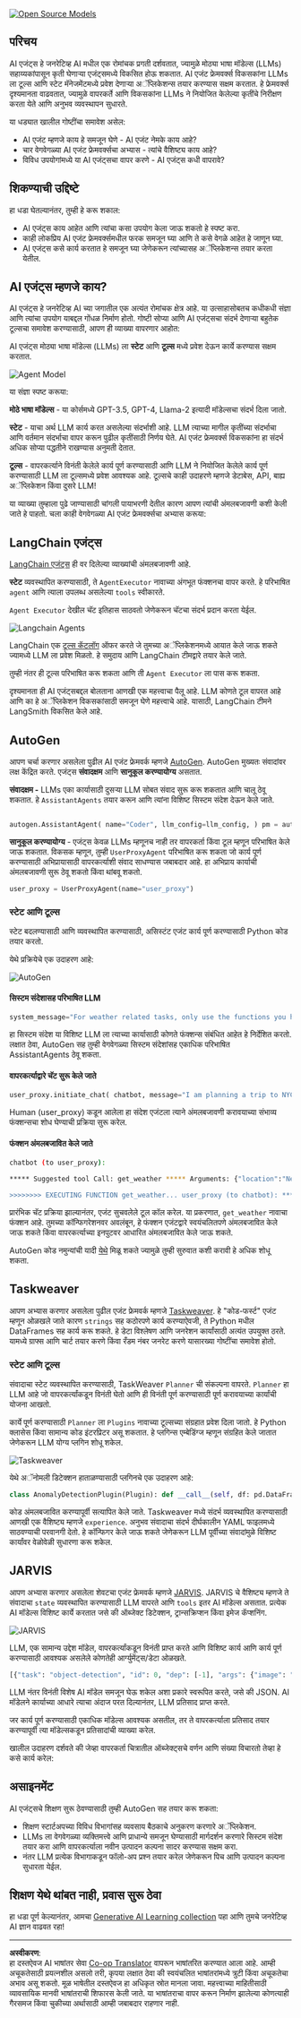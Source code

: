 <!--
CO_OP_TRANSLATOR_METADATA:
{
  "original_hash": "8e8d1f6a63da606af7176a87ff8e92b6",
  "translation_date": "2025-10-17T13:46:17+00:00",
  "source_file": "17-ai-agents/README.md",
  "language_code": "mr"
}
-->
[![Open Source Models](../../../translated_images/17-lesson-banner.a5b918fb0920e4e6d8d391a100f5cb1d5929f4c2752c937d40392905dec82592.mr.png)](https://youtu.be/yAXVW-lUINc?si=bOtW9nL6jc3XJgOM)

## परिचय

AI एजंट्स हे जनरेटिव्ह AI मधील एक रोमांचक प्रगती दर्शवतात, ज्यामुळे मोठ्या भाषा मॉडेल्स (LLMs) सहाय्यकांपासून कृती घेणाऱ्या एजंट्समध्ये विकसित होऊ शकतात. AI एजंट फ्रेमवर्क्स विकसकांना LLMs ला टूल्स आणि स्टेट मॅनेजमेंटमध्ये प्रवेश देणाऱ्या अॅप्लिकेशन्स तयार करण्यास सक्षम करतात. हे फ्रेमवर्क्स दृश्यमानता वाढवतात, ज्यामुळे वापरकर्ते आणि विकसकांना LLMs ने नियोजित केलेल्या कृतींचे निरीक्षण करता येते आणि अनुभव व्यवस्थापन सुधारते.

या धड्यात खालील गोष्टींचा समावेश असेल:

- AI एजंट म्हणजे काय हे समजून घेणे - AI एजंट नेमके काय आहे?
- चार वेगवेगळ्या AI एजंट फ्रेमवर्क्सचा अभ्यास - त्यांचे वैशिष्ट्य काय आहे?
- विविध उपयोगांमध्ये या AI एजंट्सचा वापर करणे - AI एजंट्स कधी वापरावे?

## शिकण्याची उद्दिष्टे

हा धडा घेतल्यानंतर, तुम्ही हे करू शकाल:

- AI एजंट्स काय आहेत आणि त्यांचा कसा उपयोग केला जाऊ शकतो हे स्पष्ट करा.
- काही लोकप्रिय AI एजंट फ्रेमवर्क्समधील फरक समजून घ्या आणि ते कसे वेगळे आहेत हे जाणून घ्या.
- AI एजंट्स कसे कार्य करतात हे समजून घ्या जेणेकरून त्यांच्यासह अॅप्लिकेशन्स तयार करता येतील.

## AI एजंट्स म्हणजे काय?

AI एजंट्स हे जनरेटिव्ह AI च्या जगातील एक अत्यंत रोमांचक क्षेत्र आहे. या उत्साहासोबतच कधीकधी संज्ञा आणि त्यांचा उपयोग याबद्दल गोंधळ निर्माण होतो. गोष्टी सोप्या आणि AI एजंट्सचा संदर्भ देणाऱ्या बहुतेक टूल्सचा समावेश करण्यासाठी, आपण ही व्याख्या वापरणार आहोत:

AI एजंट्स मोठ्या भाषा मॉडेल्स (LLMs) ला **स्टेट** आणि **टूल्स** मध्ये प्रवेश देऊन कार्ये करण्यास सक्षम करतात.

![Agent Model](../../../translated_images/what-agent.21f2893bdfd01e6a7fd09b0416c2b15594d97f44bbb2ab5a1ff8bf643d2fcb3d.mr.png)

या संज्ञा स्पष्ट करूया:

**मोठे भाषा मॉडेल्स** - या कोर्समध्ये GPT-3.5, GPT-4, Llama-2 इत्यादी मॉडेल्सचा संदर्भ दिला जातो.

**स्टेट** - याचा अर्थ LLM कार्य करत असलेल्या संदर्भाशी आहे. LLM त्याच्या मागील कृतींच्या संदर्भाचा आणि वर्तमान संदर्भाचा वापर करून पुढील कृतींसाठी निर्णय घेते. AI एजंट फ्रेमवर्क्स विकसकांना हा संदर्भ अधिक सोप्या पद्धतीने राखण्यास अनुमती देतात.

**टूल्स** - वापरकर्त्याने विनंती केलेले कार्य पूर्ण करण्यासाठी आणि LLM ने नियोजित केलेले कार्य पूर्ण करण्यासाठी LLM ला टूल्समध्ये प्रवेश आवश्यक आहे. टूल्सचे काही उदाहरणे म्हणजे डेटाबेस, API, बाह्य अॅप्लिकेशन किंवा दुसरे LLM!

या व्याख्या तुम्हाला पुढे जाण्यासाठी चांगली पायाभरणी देतील कारण आपण त्यांची अंमलबजावणी कशी केली जाते हे पाहतो. चला काही वेगवेगळ्या AI एजंट फ्रेमवर्क्सचा अभ्यास करूया:

## LangChain एजंट्स

[LangChain एजंट्स](https://python.langchain.com/docs/how_to/#agents?WT.mc_id=academic-105485-koreyst) ही वर दिलेल्या व्याख्यांची अंमलबजावणी आहे.

**स्टेट** व्यवस्थापित करण्यासाठी, ते `AgentExecutor` नावाच्या अंगभूत फंक्शनचा वापर करते. हे परिभाषित `agent` आणि त्याला उपलब्ध असलेल्या `tools` स्वीकारते.

`Agent Executor` देखील चॅट इतिहास साठवतो जेणेकरून चॅटचा संदर्भ प्रदान करता येईल.

![Langchain Agents](../../../translated_images/langchain-agents.edcc55b5d5c437169a2037211284154561183c58bcec6d4ac2f8a79046fac9af.mr.png)

LangChain एक [टूल्स कॅटलॉग](https://integrations.langchain.com/tools?WT.mc_id=academic-105485-koreyst) ऑफर करते जे तुमच्या अॅप्लिकेशनमध्ये आयात केले जाऊ शकते ज्यामध्ये LLM ला प्रवेश मिळतो. हे समुदाय आणि LangChain टीमद्वारे तयार केले जाते.

तुम्ही नंतर ही टूल्स परिभाषित करू शकता आणि ती `Agent Executor` ला पास करू शकता.

दृश्यमानता ही AI एजंट्सबद्दल बोलताना आणखी एक महत्त्वाचा पैलू आहे. LLM कोणते टूल वापरत आहे आणि का हे अॅप्लिकेशन विकसकांसाठी समजून घेणे महत्त्वाचे आहे. यासाठी, LangChain टीमने LangSmith विकसित केले आहे.

## AutoGen

आपण चर्चा करणार असलेला पुढील AI एजंट फ्रेमवर्क म्हणजे [AutoGen](https://microsoft.github.io/autogen/?WT.mc_id=academic-105485-koreyst). AutoGen मुख्यतः संवादांवर लक्ष केंद्रित करते. एजंट्स **संवादक्षम** आणि **सानुकूल करण्यायोग्य** असतात.

**संवादक्षम -** LLMs एका कार्यासाठी दुसऱ्या LLM सोबत संवाद सुरू करू शकतात आणि चालू ठेवू शकतात. हे `AssistantAgents` तयार करून आणि त्यांना विशिष्ट सिस्टम संदेश देऊन केले जाते.

```python

autogen.AssistantAgent( name="Coder", llm_config=llm_config, ) pm = autogen.AssistantAgent( name="Product_manager", system_message="Creative in software product ideas.", llm_config=llm_config, )

```

**सानुकूल करण्यायोग्य** - एजंट्स केवळ LLMs म्हणूनच नाही तर वापरकर्ता किंवा टूल म्हणून परिभाषित केले जाऊ शकतात. विकसक म्हणून, तुम्ही `UserProxyAgent` परिभाषित करू शकता जो कार्य पूर्ण करण्यासाठी अभिप्रायासाठी वापरकर्त्याशी संवाद साधण्यास जबाबदार आहे. हा अभिप्राय कार्याची अंमलबजावणी सुरू ठेवू शकतो किंवा थांबवू शकतो.

```python
user_proxy = UserProxyAgent(name="user_proxy")
```

### स्टेट आणि टूल्स

स्टेट बदलण्यासाठी आणि व्यवस्थापित करण्यासाठी, असिस्टंट एजंट कार्य पूर्ण करण्यासाठी Python कोड तयार करतो.

येथे प्रक्रियेचे एक उदाहरण आहे:

![AutoGen](../../../translated_images/autogen.dee9a25a45fde584fedd84b812a6e31de5a6464687cdb66bb4f2cb7521391856.mr.png)

#### सिस्टम संदेशासह परिभाषित LLM

```python
system_message="For weather related tasks, only use the functions you have been provided with. Reply TERMINATE when the task is done."
```

हा सिस्टम संदेश या विशिष्ट LLM ला त्याच्या कार्यासाठी कोणते फंक्शन्स संबंधित आहेत हे निर्देशित करतो. लक्षात ठेवा, AutoGen सह तुम्ही वेगवेगळ्या सिस्टम संदेशांसह एकाधिक परिभाषित AssistantAgents ठेवू शकता.

#### वापरकर्त्याद्वारे चॅट सुरू केले जाते

```python
user_proxy.initiate_chat( chatbot, message="I am planning a trip to NYC next week, can you help me pick out what to wear? ", )

```

Human (user_proxy) कडून आलेला हा संदेश एजंटला त्याने अंमलबजावणी करावयाच्या संभाव्य फंक्शन्सचा शोध घेण्याची प्रक्रिया सुरू करेल.

#### फंक्शन अंमलबजावित केले जाते

```bash
chatbot (to user_proxy):

***** Suggested tool Call: get_weather ***** Arguments: {"location":"New York City, NY","time_periond:"7","temperature_unit":"Celsius"} ******************************************************** --------------------------------------------------------------------------------

>>>>>>>> EXECUTING FUNCTION get_weather... user_proxy (to chatbot): ***** Response from calling function "get_weather" ***** 112.22727272727272 EUR ****************************************************************

```

प्रारंभिक चॅट प्रक्रिया झाल्यानंतर, एजंट सुचवलेले टूल कॉल करेल. या प्रकरणात, `get_weather` नावाचा फंक्शन आहे. तुमच्या कॉन्फिगरेशनवर अवलंबून, हे फंक्शन एजंटद्वारे स्वयंचलितपणे अंमलबजावित केले जाऊ शकते किंवा वापरकर्त्याच्या इनपुटवर आधारित अंमलबजावित केले जाऊ शकते.

AutoGen कोड नमुन्यांची यादी [येथे](https://microsoft.github.io/autogen/docs/Examples/?WT.mc_id=academic-105485-koreyst) मिळू शकते ज्यामुळे तुम्ही सुरुवात कशी करावी हे अधिक शोधू शकता.

## Taskweaver

आपण अभ्यास करणार असलेला पुढील एजंट फ्रेमवर्क म्हणजे [Taskweaver](https://microsoft.github.io/TaskWeaver/?WT.mc_id=academic-105485-koreyst). हे "कोड-फर्स्ट" एजंट म्हणून ओळखले जाते कारण `strings` सह कठोरपणे कार्य करण्याऐवजी, ते Python मधील DataFrames सह कार्य करू शकते. हे डेटा विश्लेषण आणि जनरेशन कार्यांसाठी अत्यंत उपयुक्त ठरते. यामध्ये ग्राफ्स आणि चार्ट तयार करणे किंवा रँडम नंबर जनरेट करणे यासारख्या गोष्टींचा समावेश होतो.

### स्टेट आणि टूल्स

संवादाचा स्टेट व्यवस्थापित करण्यासाठी, TaskWeaver `Planner` ची संकल्पना वापरते. `Planner` हा LLM आहे जो वापरकर्त्यांकडून विनंती घेतो आणि ही विनंती पूर्ण करण्यासाठी पूर्ण करावयाच्या कार्यांची योजना आखतो.

कार्ये पूर्ण करण्यासाठी `Planner` ला `Plugins` नावाच्या टूल्सच्या संग्रहात प्रवेश दिला जातो. हे Python क्लासेस किंवा सामान्य कोड इंटरप्रिटर असू शकतात. हे प्लगिन्स एम्बेडिंग्ज म्हणून संग्रहित केले जातात जेणेकरून LLM योग्य प्लगिन शोधू शकेल.

![Taskweaver](../../../translated_images/taskweaver.da8559999267715a95b7677cf9b7d7dd8420aee6f3c484ced1833f081988dcd5.mr.png)

येथे अॅनोमली डिटेक्शन हाताळण्यासाठी प्लगिनचे एक उदाहरण आहे:

```python
class AnomalyDetectionPlugin(Plugin): def __call__(self, df: pd.DataFrame, time_col_name: str, value_col_name: str):
```

कोड अंमलबजावित करण्यापूर्वी सत्यापित केले जाते. Taskweaver मध्ये संदर्भ व्यवस्थापित करण्यासाठी आणखी एक वैशिष्ट्य म्हणजे `experience`. अनुभव संवादाचा संदर्भ दीर्घकालीन YAML फाइलमध्ये साठवण्याची परवानगी देतो. हे कॉन्फिगर केले जाऊ शकते जेणेकरून LLM पूर्वीच्या संवादांमुळे विशिष्ट कार्यांवर वेळोवेळी सुधारणा करू शकेल.

## JARVIS

आपण अभ्यास करणार असलेला शेवटचा एजंट फ्रेमवर्क म्हणजे [JARVIS](https://github.com/microsoft/JARVIS?tab=readme-ov-file?WT.mc_id=academic-105485-koreyst). JARVIS चे वैशिष्ट्य म्हणजे ते संवादाचा `state` व्यवस्थापित करण्यासाठी LLM वापरते आणि `tools` इतर AI मॉडेल्स असतात. प्रत्येक AI मॉडेल्स विशिष्ट कार्ये करतात जसे की ऑब्जेक्ट डिटेक्शन, ट्रान्सक्रिप्शन किंवा इमेज कॅप्शनिंग.

![JARVIS](../../../translated_images/jarvis.762ddbadbd1a3a3364d4ca3db1a7a9c0d2180060c0f8da6f7bd5b5ea2a115aa7.mr.png)

LLM, एक सामान्य उद्देश मॉडेल, वापरकर्त्यांकडून विनंती प्राप्त करते आणि विशिष्ट कार्य आणि कार्य पूर्ण करण्यासाठी आवश्यक असलेले कोणतेही आर्ग्युमेंट्स/डेटा ओळखते.

```python
[{"task": "object-detection", "id": 0, "dep": [-1], "args": {"image": "e1.jpg" }}]
```

LLM नंतर विनंती विशेष AI मॉडेल समजून घेऊ शकेल अशा प्रकारे स्वरूपित करते, जसे की JSON. AI मॉडेलने कार्याच्या आधारे त्याचा अंदाज परत दिल्यानंतर, LLM प्रतिसाद प्राप्त करते.

जर कार्य पूर्ण करण्यासाठी एकाधिक मॉडेल्स आवश्यक असतील, तर ते वापरकर्त्याला प्रतिसाद तयार करण्यापूर्वी त्या मॉडेल्सकडून प्रतिसादांची व्याख्या करेल.

खालील उदाहरण दर्शवते की जेव्हा वापरकर्ता चित्रातील ऑब्जेक्ट्सचे वर्णन आणि संख्या विचारतो तेव्हा हे कसे कार्य करेल:

## असाइनमेंट

AI एजंट्सचे शिक्षण सुरू ठेवण्यासाठी तुम्ही AutoGen सह तयार करू शकता:

- शिक्षण स्टार्टअपच्या विविध विभागांसह व्यवसाय बैठकाचे अनुकरण करणारे अॅप्लिकेशन.
- LLMs ला वेगवेगळ्या व्यक्तिमत्त्वे आणि प्राधान्ये समजून घेण्यासाठी मार्गदर्शन करणारे सिस्टम संदेश तयार करा आणि वापरकर्त्याला नवीन उत्पादन कल्पना सादर करण्यास सक्षम करा.
- नंतर LLM प्रत्येक विभागाकडून फॉलो-अप प्रश्न तयार करेल जेणेकरून पिच आणि उत्पादन कल्पना सुधारता येईल.

## शिक्षण येथे थांबत नाही, प्रवास सुरू ठेवा

हा धडा पूर्ण केल्यानंतर, आमचा [Generative AI Learning collection](https://aka.ms/genai-collection?WT.mc_id=academic-105485-koreyst) पहा आणि तुमचे जनरेटिव्ह AI ज्ञान वाढवत रहा!

---

**अस्वीकरण**:  
हा दस्तऐवज AI भाषांतर सेवा [Co-op Translator](https://github.com/Azure/co-op-translator) वापरून भाषांतरित करण्यात आला आहे. आम्ही अचूकतेसाठी प्रयत्नशील असलो तरी, कृपया लक्षात ठेवा की स्वयंचलित भाषांतरांमध्ये त्रुटी किंवा अचूकतेचा अभाव असू शकतो. मूळ भाषेतील दस्तऐवज हा अधिकृत स्रोत मानला जावा. महत्त्वाच्या माहितीसाठी व्यावसायिक मानवी भाषांतराची शिफारस केली जाते. या भाषांतराचा वापर करून निर्माण झालेल्या कोणत्याही गैरसमज किंवा चुकीच्या अर्थासाठी आम्ही जबाबदार राहणार नाही.